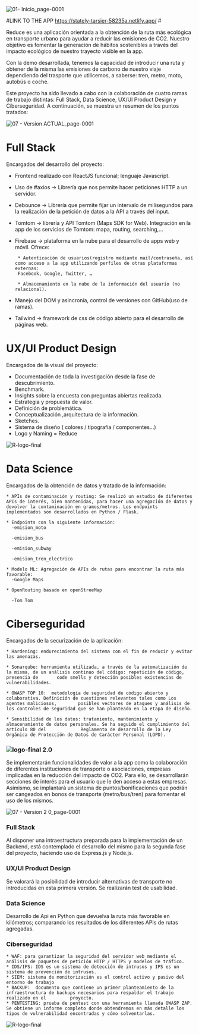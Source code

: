 
![01- Inicio_page-0001](https://user-images.githubusercontent.com/107259913/197054800-216ac3a2-3210-4315-a7cc-177e9ef42059.jpg)


#LINK TO THE APP https://stately-tarsier-58235a.netlify.app/ #

Reduce es una aplicación orientada a la obtención de la ruta más ecológica en transporte urbano para ayudar a reducir las emisiones de CO2. Nuestro objetivo es fomentar la generación de hábitos sostenibles a través del impacto ecológico de nuestro trayecto visible en la app.

Con la demo desarrollada, tenemos la capacidad de introducir una ruta y obtener de la misma las emisiones de carbono de nuestro viaje dependiendo del trasporte que utilicemos, a saberse: tren, metro, moto, autobús o coche. 

Este proyecto ha sido llevado a cabo con la colaboración de cuatro ramas de trabajo distintas: Full Stack, Data Science, UX/UI Product Design y Ciberseguridad. A continuación, se muestra un resumen de los puntos tratados:

![07 - Version  ACTUAL_page-0001](https://user-images.githubusercontent.com/107259913/197065701-7565df4e-1fd4-48c7-9a9b-3ca26053a451.jpg)



# Full Stack

Encargados del desarrollo del proyecto: 
   * Frontend realizado con ReactJS funcional; lenguaje Javascript.
   
   * Uso de #axios → Librería que nos permite hacer peticiones HTTP a un servidor.
   
   * Debounce → Librería que permite fijar un intervalo de milisegundos para la realización de la petición de datos a la API a través del input.
   
   * Tomtom → librería y API Tomtom (Maps SDK for Web). Integración en la app de los servicios de Tomtom: mapa, routing, searching,...
   
   * Firebase → plataforma en la nube para el desarrollo de apps web y móvil. Ofrece:
   
          * Autenticación de usuarios(registro mediante mail/contraseña, así como acceso a la app utilizando perfiles de otras plataformas externas: 
          Facebook, Google, Twitter, …
          
          * Almacenamiento en la nube de la información del usuario (no relacional).
          
  * Manejo del DOM y asincronía, control de versiones con GitHub(uso de ramas).
  
  * Tailwind → framework de css de código abierto para el desarrollo de páginas web.



# UX/UI Product Design

Encargados de la visual del proyecto: 

  * Documentación de toda la investigación desde la fase de descubrimiento.
  * Benchmark.
  * Insights sobre la encuesta con preguntas abiertas realizada.
  * Estrategia y propuesta de valor.
  * Definición de problemática. 
  * Conceptualización ,arquitectura de la información.
  * Sketches.
  * Sistema de diseño ( colores / tipografía / componentes…)
  * Logo y Naming = Reduce
  
  ![R-logo-final](https://user-images.githubusercontent.com/107259913/197069081-fe72ae26-8285-4c1d-af84-da6cccd5c34c.png)



# Data Science

Encargados de la obtención de datos y tratado de la información:


    * APIs de contaminación y routing: Se realizó un estudio de diferentes APIs de interés, bien mantenidas, para hacer una agregación de datos y     devolver la contaminación en gramos/metros. Los endpoints implementados son desarrollados en Python / Flask.
    
    * Endpoints con la siguiente información:
      -emision_moto
      
      -emision_bus
      
      -emision_subway
      
      -emision_tren_electrico
      
    * Modelo ML: Agregación de APIs de rutas para encontrar la ruta más favorable:
      -Google Maps
      
    * OpenRouting basado en openStreeMap
    
      -Tom Tom



# Ciberseguridad

Encargados de la securización de la aplicación:

    * Hardening: endurecimiento del sistema con el fin de reducir y evitar las amenazas.
    
    * Sonarqube: herramienta utilizada, a través de la automatización de la misma, de un análisis continuo del código: repetición de código, presencia de       code smells y detección posibles existencias de vulnerabilidades.

    * OWASP TOP 10:  metodología de seguridad de código abierto y colaborativa. Definición de cuestiones relevantes tales como Los agentes maliciosos,        posibles vectores de ataques y análisis de los controles de seguridad que se han planteado en la etapa de diseño.

    * Sensibilidad de los datos: tratamiento, mantenimiento y almacenamiento de datos personales. Se ha seguido el cumplimiento del artículo 80 del             Reglamento de desarrollo de la Ley Orgánica de Protección de Datos de Carácter Personal (LOPD).
    
    

### ![logo-final](https://user-images.githubusercontent.com/107259913/197066382-20f7d4b7-f69a-4ef9-a527-8e247a348e4c.png)  2.0 

Se implementarán funcionalidades de valor a la app como la colaboración de diferentes instituciones de transporte o asociaciones, empresas implicadas en la reducción del impacto de CO2.
Para ello, se desarrollarán secciones de interés para el usuario que le den acceso a estas empresas. Asimismo, se implantará un sistema de puntos/bonificaciones que podrán ser cangeados en bonos de transporte (metro/bus/tren) para fomentar el uso de los mismos.


![07 - Version 2 0_page-0001](https://user-images.githubusercontent.com/107259913/197071245-a8c22307-baa9-47ec-8114-bba86edc04e7.jpg)



###  Full Stack

Al disponer una intraestructura preparada para la implementación de un Backend, está contemplado el desarrollo del mismo para la segunda fase del proyecto, haciendo uso de Express.js y Node.js. 


###  UX/UI Product Design

Se valorará la posibilidad de introducir alternativas de transporte no introducidas en esta primera versión. Se realizarán test de usabilidad.


### Data Science

Desarrollo de Api en Python que devuelva la ruta más favorable en kilómetros; comparando los resultados de los diferentes APIs de rutas agregadas.


### Ciberseguridad

    * WAF: para garantizar la seguridad del servidor web mediante el análisis de paquetes de petición HTTP / HTTPS y modelos de tráfico.
    * IDS/IPS: IDS es un sistema de detección de intrusos y IPS es un sistema de prevención de intrusos.
    * SIEM: sistema de monitorización es el control activo y pasivo del entorno de trabajo
    * BACKUP:  documento que contiene un primer planteamiento de la infraestructura de backups necesarios para respaldar el trabajo realizado en el         proyecto.
    * PENTESTING: prueba de pentest con una herramienta llamada OWASP ZAP. Se obtiene un informe completo donde obtendremos en más detalle los tipos de vulnerabilidad encontradas y cómo solventarlas. 
    
    
    

![R-logo-final](https://user-images.githubusercontent.com/107259913/197071872-f99751ad-f159-47f8-bdf9-3991b5786817.png) 


